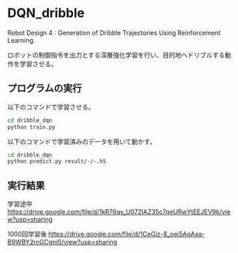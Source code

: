 # DQN_dribble
Robot Design 4 : Generation of Dribble Trajectories Using Reinforcement Learning.

ロボットの制御指令を出力とする深層強化学習を行い、目的地へドリブルする動作を学習させる。

## プログラムの実行

以下のコマンドで学習させる。

```sh
cd dribble_dqn
python train.py
```

以下のコマンドで学習済みのデータを用いて動かす。

```sh
cd dribble_dqn
python predict.py result/-/-.h5
```

## 実行結果

学習途中
https://drive.google.com/file/d/1kR76qv_U072IAZ35c7qeURwYtEEJEV9k/view?usp=sharing

1000回学習後
https://drive.google.com/file/d/1CeGiz-8_oei5AqAxq-B9WBY2rcGCgni0/view?usp=sharing

